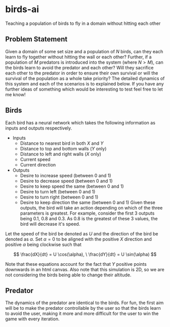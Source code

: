 # birds-ai
Teaching a population of birds to fly in a domain without hitting each other

## Problem Statement

Given a domain of some set size and a population of $N$ birds, can they each learn to fly together without hitting the wall or each other? Further, if a population of $M$ predators is introduced into the system (where $N > M$), can the birds learn to avoid the predator and each other? Will they sacrifice each other to the predator in order to ensure their own survival or will the survival of the population as a whole take priority? The detailed dynamics of this system and each of the scenarios is to explained below. If you have any further ideas of something which would be interesting to test feel free to let me know!

## Birds

Each bird has a neural network which takes the following information as inputs and outputs respectively.
- Inputs
  - Distance to nearest bird in both $X$ and $Y$
  - Distance to top and bottom walls ($Y$ only)
  - Distance to left and right walls ($X$ only)
  - Current speed
  - Current direction
- Outputs
  - Desire to increase speed (between 0 and 1)
  - Desire to decrease speed (between 0 and 1)
  - Desire to keep speed the same (between 0 and 1)
  - Desire to turn left (between 0 and 1)
  - Desire to turn right (between 0 and 1)
  - Desire to keep direction the same (between 0 and 1)
Given these outputs, the bird will take an action depending on which of the three parameters is greatest. For example, consider the first 3 outputs being 0.1, 0.8 and 0.3. As 0.8 is the greatest of these 3 values, the bird will decrease it's speed.

Let the speed of the bird be denoted as $U$ and the direction of the bird be denoted as $\alpha$. Set $\alpha = 0$ to be aligned with the positive $X$ direction and positive $\alpha$ being clockwise such that

$$
\frac{dX}{dt} = U \cos(\alpha), \ \frac{dY}{dt} = U \sin(\alpha)
$$

Note that these equations account for the fact that $Y$ positive points downwards in an html canvas. Also note that this simulation is 2D, so we are not considering the birds being able to change their altitude.

## Predator

The dynamics of the predator are identical to the birds. For fun, the first aim will be to make the predator controllable by the user so that the birds learn to avoid the user, making it more and more difficult for the user to win the game with every iteration.
